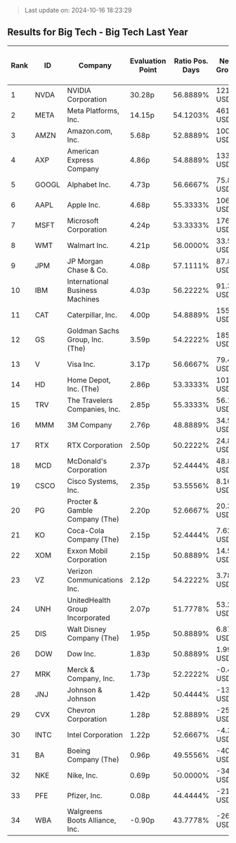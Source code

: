 > Last update on: 2024-10-16 18:23:29

## Results for Big Tech - Big Tech Last Year

| Rank | ID | Company | Evaluation Point | Ratio Pos. Days | Netto Growth | Mean Rel. Daily Growth | Tot. Growth | Current Price | Sector |
| --- | --- | --- | --- | --- | --- | --- | --- | --- | --- |
| 1 | NVDA | NVIDIA Corporation | 30.28p | 56.8889% | 121.83 USD | 0.55% | 851.07% | 136.18 USD | Technology |
| 2 | META | Meta Platforms, Inc. | 14.15p | 54.1203% | 461.53 USD | 0.38% | 369.99% | 576.79 USD | Communication Services |
| 3 | AMZN | Amazon.com, Inc. | 5.68p | 52.8889% | 100.74 USD | 0.19% | 117.39% | 186.79 USD | Consumer Cyclical |
| 4 | AXP | American Express Company | 4.86p | 54.8889% | 133.70 USD | 0.16% | 90.88% | 280.50 USD | Financial Services |
| 5 | GOOGL | Alphabet Inc. | 4.73p | 56.6667% | 75.80 USD | 0.15% | 85.05% | 165.05 USD | Communication Services |
| 6 | AAPL | Apple Inc. | 4.68p | 55.3333% | 106.16 USD | 0.15% | 84.88% | 231.24 USD | Technology |
| 7 | MSFT | Microsoft Corporation | 4.24p | 53.3333% | 176.33 USD | 0.13% | 73.60% | 416.05 USD | Technology |
| 8 | WMT | Walmart Inc. | 4.21p | 56.0000% | 33.56 USD | 0.12% | 70.11% | 81.34 USD | Consumer Defensive |
| 9 | JPM | JP Morgan Chase & Co. | 4.08p | 57.1111% | 87.87 USD | 0.12% | 65.03% | 222.81 USD | Financial Services |
| 10 | IBM | International Business Machines | 4.03p | 56.2222% | 91.36 USD | 0.12% | 64.55% | 232.90 USD | Technology |
| 11 | CAT | Caterpillar, Inc. | 4.00p | 54.8889% | 155.57 USD | 0.13% | 65.12% | 393.60 USD | Industrials |
| 12 | GS | Goldman Sachs Group, Inc. (The) | 3.59p | 54.2222% | 185.11 USD | 0.11% | 53.47% | 531.74 USD | Financial Services |
| 13 | V | Visa Inc. | 3.17p | 56.6667% | 79.45 USD | 0.08% | 38.31% | 286.43 USD | Financial Services |
| 14 | HD | Home Depot, Inc. (The) | 2.86p | 53.3333% | 101.92 USD | 0.07% | 32.26% | 416.99 USD | Consumer Cyclical |
| 15 | TRV | The Travelers Companies, Inc. | 2.85p | 55.3333% | 56.10 USD | 0.07% | 29.98% | 242.68 USD | Financial Services |
| 16 | MMM | 3M Company | 2.76p | 48.8889% | 34.50 USD | 0.08% | 33.69% | 136.76 USD | Industrials |
| 17 | RTX | RTX Corporation | 2.50p | 50.2222% | 24.88 USD | 0.06% | 24.68% | 125.62 USD | Industrials |
| 18 | MCD | McDonald's Corporation | 2.37p | 52.4444% | 48.84 USD | 0.04% | 18.48% | 312.70 USD | Consumer Cyclical |
| 19 | CSCO | Cisco Systems, Inc. | 2.35p | 53.5556% | 8.16 USD | 0.04% | 17.02% | 56.12 USD | Technology |
| 20 | PG | Procter & Gamble Company (The) | 2.20p | 52.6667% | 20.35 USD | 0.03% | 13.43% | 171.77 USD | Consumer Defensive |
| 21 | KO | Coca-Cola Company (The) | 2.15p | 52.4444% | 7.62 USD | 0.03% | 12.10% | 70.46 USD | Consumer Defensive |
| 22 | XOM | Exxon Mobil Corporation | 2.15p | 50.8889% | 14.52 USD | 0.04% | 13.63% | 120.99 USD | Energy |
| 23 | VZ | Verizon Communications Inc. | 2.12p | 54.2222% | 3.78 USD | 0.03% | 9.43% | 43.88 USD | Communication Services |
| 24 | UNH | UnitedHealth Group Incorporated | 2.07p | 51.7778% | 53.23 USD | 0.03% | 10.26% | 571.60 USD | Healthcare |
| 25 | DIS | Walt Disney Company (The) | 1.95p | 50.8889% | 6.87 USD | 0.03% | 7.72% | 95.68 USD | Communication Services |
| 26 | DOW | Dow Inc. | 1.83p | 50.8889% | 1.99 USD | 0.02% | 3.89% | 53.08 USD | Basic Materials |
| 27 | MRK | Merck & Company, Inc. | 1.73p | 52.2222% | -0.42 USD | 0.01% | -0.38% | 110.58 USD | Healthcare |
| 28 | JNJ | Johnson & Johnson | 1.42p | 50.4444% | -13.85 USD | -0.01% | -7.77% | 164.39 USD | Healthcare |
| 29 | CVX | Chevron Corporation | 1.28p | 52.8889% | -25.08 USD | -0.03% | -14.41% | 148.80 USD | Energy |
| 30 | INTC | Intel Corporation | 1.22p | 52.6667% | -4.31 USD | 0.00% | -16.14% | 22.42 USD | Technology |
| 31 | BA | Boeing Company (The) | 0.96p | 49.5556% | -40.58 USD | -0.03% | -20.77% | 154.25 USD | Industrials |
| 32 | NKE | Nike, Inc. | 0.69p | 50.0000% | -34.81 USD | -0.06% | -29.31% | 83.83 USD | Consumer Cyclical |
| 33 | PFE | Pfizer, Inc. | 0.08p | 44.4444% | -21.51 USD | -0.11% | -41.96% | 29.74 USD | Healthcare |
| 34 | WBA | Walgreens Boots Alliance, Inc. | -0.90p | 43.7778% | -26.20 USD | -0.24% | -70.46% | 10.99 USD | Healthcare |


